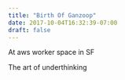 ```yaml
---
title: "Birth Of Ganzoop"
date: 2017-10-04T16:32:39-07:00
draft: false
---
```



At aws worker space in SF

The art of underthinking
